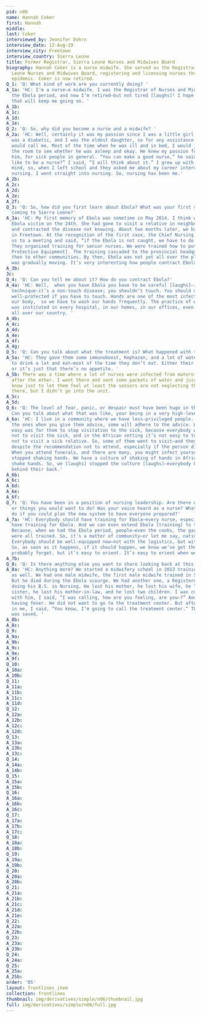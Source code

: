 ```yaml
---
pid: n06
name: Hannah Coker
first: Hannah
middle: 
last: Coker
interviewed_by: Jennifer Dohrn
interview_date: 12-Aug-19
interview_city: Freetown
interview_country: Sierra Leone
title: Former Registrar, Sierra Leone Nurses and Midwives Board
biography: Hannah Coker is a nurse midwife. She served as the Registrar of the Sierra
  Leone Nurses and Midwives Board, registering and licensing nurses through the Ebola
  epidemic. Coker is now retired.
Q_1: 'Q: What kind of work are you currently doing? '
A_1a: 'HC: I’m a nurse—a midwife. I was the Registrar of Nurses and Midwives during
  the Ebola period, and now I’m retired—but not tired [laughs]! I hope I can get something
  that will keep me going on. '
A_1b: 
A_1c: 
A_1d: 
A_1e: 
Q_2: 'Q: So, why did you become a nurse and a midwife? '
A_2a: 'HC: Well, certainly it was my passion since I was a little girl. My father
  was a diabetic, and I was the eldest daughter, so for any assistance he needed—he
  would call me. Most of the time when he was ill and in bed, I would just peep into
  the room to see whether he was asleep and okay. He knew my passion for caring for
  him, for sick people in general. “You can make a good nurse,” he said. “Would you
  like to be a nurse?” I said, “I will think about it.” I grew up with that in my
  mind, so, when I left school and they asked me about my career interests, I said
  nursing. I went straight into nursing. So, nursing has been me.'
A_2b: 
A_2c: 
A_2d: 
A_2e: 
A_2f: 
Q_3: 'Q: So, how did you first learn about Ebola? What was your first memory of Ebola
  coming to Sierra Leone?'
A_3a: 'HC: My first memory of Ebola was sometime in May 2014. I think we had the first
  Ebola victim on the 24th. She had gone to visit a relative in neighboring Guinea
  and contracted the disease not knowing. About two months later, we had the case
  in Freetown. At the recognition of the first case, the Chief Nursing Officer called
  us to a meeting and said, “if the Ebola is not caught, we have to do something.”
  They organized training for senior nurses. We were trained how to put on PPEs [Personal
  Protective Equipment]. The training cascaded to the provincial headquarters, and
  then to other communities. By then, Ebola was not yet all over the place, but it
  was gradually moving. It’s very interesting how people contract Ebola. '
A_3b: 
3c: 
Q_4: 'Q: Can you tell me about it? How do you contract Ebola?'
A_4a: 'HC: Well,  when you have Ebola you have to be careful [laughs]—it’s a non-touch
  technique—it’s a non-touch disease; you shouldn’t touch. You should make sure you’re
  well-protected if you have to touch. Hands are one of the most infected parts of
  our body,  so we have to wash our hands frequently. The practice of washing hands
  was instituted in every hospital, in our homes, in our offices, even in the shops,
  all over our country. '
A_4b: 
A_4c: 
A_4d: 
A_4e: 
A_4f: 
A_4g: 
Q_5: 'Q: Can you talk about what the treatment is? What happened with the nurses? '
A_5a: 'HC: They gave them some immunoboost, Kephazon, and a lot of water. You have
  to drink a lot and eat—most of the time they don’t eat. Either their heart’s broken,
  or it’s just that there’s no appetite. '
A_5b: There was a time where a lot of nurses were infected from maternity units, one
  after the other. I went there and sent some packets of water and juices, biscuits—you
  know just to let them feel at least the seniors are not neglecting them. I went
  there, but I didn’t go into the unit. 
A_5c: 
A_5d: 
Q_6: 'Q: The level of fear, panic, or despair must have been huge in the community.
  Can you talk about what that was like, your being in a very high-level position?'
A_6a: 'HC: I live in a community where we have less-privileged people. But they’re
  the ones when you give them advice, some will adhere to the advice. What wasn’t
  easy was for them to stop visitation to the sick, because everybody was advised
  not to visit the sick, and in the African setting it’s not easy to tell somebody
  not to visit a sick relative. So, some of them went to visit—and they attended funerals,
  despite the recommendation not to attend, especially if the person died of Ebola.
  When you attend funerals, and there are many, you might infect yourself. And we
  stopped shaking hands. We have a culture of shaking of hands in Africa—we like to
  shake hands. So, we [laughs] stopped the culture [laughs]—everybody kept their hands
  behind their back.'
A_6b: 
A_6c: 
A_6d: 
A_6e: 
A_6f: 
Q_7: 'Q: You have been in a position of nursing leadership. Are there other recommendations
  or things you would want to do? Was your voice heard as a nurse? What would you
  do if you could plan the new system to have everyone prepared?'
A_7a: 'HC: Everybody should have training for Ebola—every nurse, especially nurses—should
  have training for Ebola. And we can even extend Ebola [training] to the public.
  Because, when we had the Ebola period, people—even the cooks, the gardeners—they
  were all trained. So, it’s a matter of community—or let me say, national sensitization.
  Everybody should be well-equipped now—not with the logistics, but with the knowledge.
  So, as soon as it happens, if it should happen, we know we’ve got the skills. [They’d]
  probably forget, but it’s easy to orient. It’s easy to orient when we have the knowledge.'
A_7b: 
Q_8: 'Q: Is there anything else you want to share looking back at this, or going forward?'
A_8a: 'HC: Anything more? We started a midwifery school in 2013 training male midwives,
  as well. We had one male midwife, the first male midwife trained in Sierra Leone.
  But he died during the Ebola scourge. We had another one, a Registered Nurse, who’s
  doing his B.S. in Nursing. He lost his mother, he lost his wife, he lost his wife’s
  sister, he lost his mother-in-law, and he lost two children. I was coordinating
  with him, I said, “I was calling, how are you feeling, are you—?” And then he started
  having fever. He did not want to go to the treatment center. But after he confided
  in me, I said, “You know, I’m going to call the treatment center.” Thank God he
  was saved. '
A_8b: 
A_8c: 
Q_9: 
A_9a: 
A_9b: 
A_9c: 
A_9e: 
A_9f: 
Q_10: 
A_10a: 
A_10b: 
Q_11: 
A_11a: 
A_11b: 
A_11c: 
A_11d: 
Q_12: 
A_12a: 
A_12b: 
A_12c: 
A_12d: 
Q_13: 
A_13a: 
A_13b: 
A_13c: 
Q_14: 
A_14a: 
A_14b: 
Q_15: 
A_15a: 
A_15b: 
Q_16: 
A_16a: 
A_16b: 
A_16c: 
Q_17: 
A_17a: 
A_17b: 
A_17c: 
Q_18: 
A_18a: 
A_18b: 
Q_19: 
A_19a: 
A_19b: 
Q_20: 
A_20a: 
A_20b: 
Q_21: 
A_21a: 
A_21b: 
A_21c: 
A_21d: 
A_21e: 
Q_22: 
A_22a: 
A_22b: 
Q_23: 
A_23a: 
A_23b: 
Q_24: 
A_24a: 
Q_25: 
A_25a: 
A_25b: 
order: '05'
layout: frontlines_item
collection: frontlines
thumbnail: img/derivatives/simple/n06/thumbnail.jpg
full: img/derivatives/simple/n06/full.jpg
---
```

